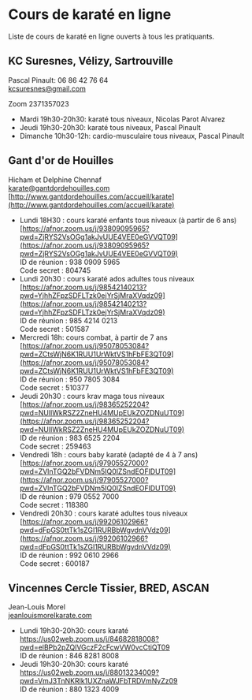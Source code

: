 # Cours de karaté en ligne

Liste de cours de karaté en ligne ouverts à tous les pratiquants.

## KC Suresnes, Vélizy, Sartrouville

Pascal Pinault: 06 86 42 76 64  
kcsuresnes@gmail.com

Zoom 2371357023 

- Mardi 19h30-20h30: karaté tous niveaux, Nicolas Parot Alvarez  
- Jeudi 19h30-20h30: karaté tous niveaux, Pascal Pinault  
- Dimanche 10h30-12h: cardio-musculaire tous niveaux, Pascal Pinault  


## Gant d'or de Houilles

Hicham et Delphine Chennaf  
karate@gantdordehouilles.com  
[http://www.gantdordehouilles.com/accueil/karate](http://www.gantdordehouilles.com/accueil/karate)

- Lundi 18H30 : cours karaté enfants tous niveaux (à partir de 6 ans)  
[https://afnor.zoom.us/j/93809095965?pwd=ZjRYS2VsOGg1akJvUUE4VEE0eGVVQT09](https://afnor.zoom.us/j/93809095965?pwd=ZjRYS2VsOGg1akJvUUE4VEE0eGVVQT09)  
ID de réunion : 938 0909 5965  
Code secret : 804745 
- Lundi 20h30 : cours karaté ados adultes tous niveaux  
[https://afnor.zoom.us/j/98542140213?pwd=YjhhZFpzSDFLTzk0ejYrSjMraXVqdz09](https://afnor.zoom.us/j/98542140213?pwd=YjhhZFpzSDFLTzk0ejYrSjMraXVqdz09)  
ID de réunion : 985 4214 0213  
Code secret : 501587  
- Mercredi 18h: cours combat, à partir de 7 ans  
[https://afnor.zoom.us/j/95078053084?pwd=ZCtsWjN6K1RUU1UrWktVS1hFbFE3QT09](https://afnor.zoom.us/j/95078053084?pwd=ZCtsWjN6K1RUU1UrWktVS1hFbFE3QT09)  
ID de réunion : 950 7805 3084  
Code secret : 510377  
- Jeudi 20h30 : cours krav maga tous niveaux  
[https://afnor.zoom.us/j/98365252204?pwd=NUlIWkRSZ2ZneHU4MUpEUkZOZDNuUT09](https://afnor.zoom.us/j/98365252204?pwd=NUlIWkRSZ2ZneHU4MUpEUkZOZDNuUT09)  
ID de réunion : 983 6525 2204  
Code secret : 259463  
- Vendredi 18h : cours baby karaté (adapté de 4 à 7 ans)  
[https://afnor.zoom.us/j/97905527000?pwd=ZVlnTGQ2bFVDNm5IQ0lZSndEOFlDUT09](https://afnor.zoom.us/j/97905527000?pwd=ZVlnTGQ2bFVDNm5IQ0lZSndEOFlDUT09)  
ID de réunion : 979 0552 7000  
Code secret : 118380  
- Vendredi 20h30 : cours karaté adultes tous niveaux  
[https://afnor.zoom.us/j/99206102966?pwd=dFpGS0ttTk1sZGI1RURBbWgvdnVVdz09](https://afnor.zoom.us/j/99206102966?pwd=dFpGS0ttTk1sZGI1RURBbWgvdnVVdz09)  
ID de réunion : 992 0610 2966  
Code secret : 600187  


## Vincennes Cercle Tissier, BRED, ASCAN

Jean-Louis Morel  
[jeanlouismorelkarate.com](http://jeanlouismorelkarate.com)

- Lundi 19h30-20h30: cours karaté  
https://us02web.zoom.us/j/84682818008?pwd=elBPb2pZQlVGczF2cFcwVW0vcCtiQT09  
ID de réunion : 846 8281 8008  
- Jeudi 19h30-20h30: cours karaté  
https://us02web.zoom.us/j/88013234009?pwd=VmJ3TnNKRlk1UXZnaWJFbTRDVmNyZz09  
ID de réunion : 880 1323 4009  
